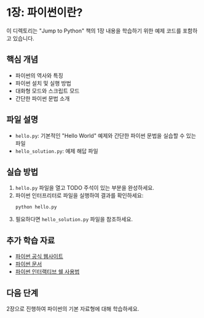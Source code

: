 # 1장: 파이썬이란?

이 디렉토리는 "Jump to Python" 책의 1장 내용을 학습하기 위한 예제 코드를 포함하고 있습니다.

## 핵심 개념

- 파이썬의 역사와 특징
- 파이썬 설치 및 실행 방법
- 대화형 모드와 스크립트 모드
- 간단한 파이썬 문법 소개

## 파일 설명

- `hello.py`: 기본적인 "Hello World" 예제와 간단한 파이썬 문법을 실습할 수 있는 파일
- `hello_solution.py`: 예제 해답 파일

## 실습 방법

1. `hello.py` 파일을 열고 TODO 주석이 있는 부분을 완성하세요.
2. 파이썬 인터프리터로 파일을 실행하여 결과를 확인하세요:
   ```
   python hello.py
   ```
3. 필요하다면 `hello_solution.py` 파일을 참조하세요.

## 추가 학습 자료

- [파이썬 공식 웹사이트](https://www.python.org/)
- [파이썬 문서](https://docs.python.org/ko/3/)
- [파이썬 인터랙티브 쉘 사용법](https://docs.python.org/ko/3/tutorial/interpreter.html)

## 다음 단계

2장으로 진행하여 파이썬의 기본 자료형에 대해 학습하세요. 